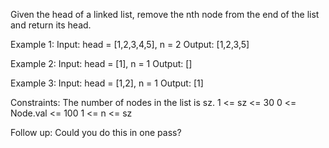 Given the head of a linked list, remove the nth node from the end of the list and return its head.

Example 1:
Input: head = [1,2,3,4,5], n = 2
Output: [1,2,3,5]

Example 2:
Input: head = [1], n = 1
Output: []

Example 3:
Input: head = [1,2], n = 1
Output: [1]
 

Constraints:
The number of nodes in the list is sz.
1 <= sz <= 30
0 <= Node.val <= 100
1 <= n <= sz

Follow up: Could you do this in one pass?

